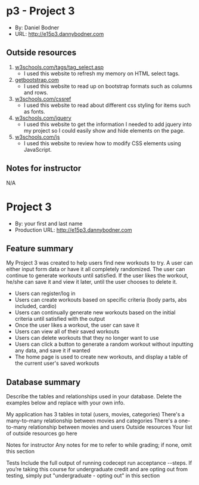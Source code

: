# p3 - Project 3
+ By: Daniel Bodner
+ URL: <http://e15p3.dannybodner.com>

## Outside resources
1. [w3schools.com/tags/tag_select.asp](https://www.w3schools.com/tags/tag_select.asp)
    + I used this website to refresh my memory on HTML select tags.
2. [getbootstrap.com](https://getbootstrap.com/docs/5.3/getting-started/introduction/)
    + I used this website to read up on bootstrap formats such as columns and rows.
3. [w3schools.com/cssref](https://www.w3schools.com/cssref/pr_font_font-style.php)
    + I used this website to read about different css styling for items such as fonts.
4. [w3schools.com/jquery](https://www.w3schools.com/jquery/jquery_get_started.asp)
    + I used this website to get the information I needed to add jquery into my project so I could easily show and hide elements on the page.
5. [w3schools.com/js](https://www.w3schools.com/js/js_htmldom_css.asp)
    + I used this website to review how to modify CSS elements using JavaScript.

## Notes for instructor
N/A




# Project 3
+ By: your first and last name
+ Production URL: <http://e15p3.dannybodner.com>

## Feature summary
My Project 3 was created to help users find new workouts to try. A user can either input form data or have it all completely randomized. The user can continue to generate workouts until satisfied. If the user likes the workout, he/she can save it and view it later, until the user chooses to delete it.

+ Users can register/log in
+ Users can create workouts based on specific criteria (body parts, abs included, cardio)
+ Users can continually generate new workouts based on the initial criteria until satisfied with the output
+ Once the user likes a workout, the user can save it
+ Users can view all of their saved workouts
+ Users can delete workouts that they no longer want to use
+ Users can click a button to generate a random workout without inputting any data, and save it if wanted
+ The home page is used to create new workouts, and display a table of the current user's saved workouts

## Database summary
Describe the tables and relationships used in your database. Delete the examples below and replace with your own info.

My application has 3 tables in total (users, movies, categories)
There's a many-to-many relationship between movies and categories
There's a one-to-many relationship between movies and users
Outside resources
Your list of outside resources go here

Notes for instructor
Any notes for me to refer to while grading; if none, omit this section

Tests
Include the full output of running codecept run acceptance --steps. If you’re taking this course for undergraduate credit and are opting out from testing, simply put "undergraduate - opting out" in this section











